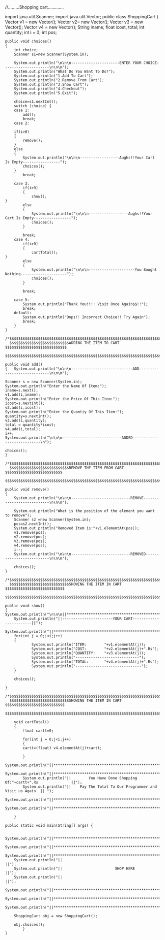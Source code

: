 //.........Shopping cart.............

import java.util.Scanner;
import java.util.Vector;
public class ShoppingCart
{
	Vector v1 = new Vector();
	Vector v2= new Vector();
	Vector v3 = new Vector();
	Vector v4 = new Vector();
	String iname;
	float icost, total;
	int quantity;
	int i = 0;
	int pos;
	
	public void choices()
	{
		int choice;
		Scanner s1=new Scanner(System.in);
		
		System.out.println("\n\n\n----------------------ENTER YOUR CHOICE---------------------\n\n\n");
		System.out.println("What Do You Want To Do?");
		System.out.println("1.Add To Cart");
		System.out.println("2.Remove From Cart");
		System.out.println("3.Show Cart");
		System.out.println("4.Checkout");
		System.out.println("5.Exit");
		
		choice=s1.nextInt();
		switch (choice) {
		case 1:
			add();
			break;
		case 2:
			
		if(i>0)
		{
			remove();
		}
		else
		{
			System.out.println("\n\n\n------------------Aughs!!Your Cart Is Empty-----------------");
			choices();
		}
			break;
	
		case 3:
			if(i>0)
			{
				show();
	}
			else
			{
				System.out.println("\n\n\n------------------Aughs!!Your Cart Is Empty-----------------");
				choices();
			}
					
			break;
		case 4:
			if(i>0)
			{
				cartTotal();
	}
			else
			{
				System.out.println("\n\n\n---------------------You Bought Nothing---------------------");
				choices();
			}
					
			break;
			
		case 5:
			System.out.println("Thank You!!!! Visit Once Again$$!!");
			break;
		default:
			System.out.println("Oops!! Incorrect Choice!! Try Again");
			break;
		}	
	}
	
	/*$$$$$$$$$$$$$$$$$$$$$$$$$$$$$$$$$$$$$$$$$$$$$$$$$$$$$$$$$$$$$$$$$$$$$$$$$$$$$$$
	  $$$$$$$$$$$$$$$$$$$$$$$$$$$ADDING THE ITEM TO CART $$$$$$$$$$$$$$$$$$$$$$$$$$$$        
	  $$$$$$$$$$$$$$$$$$$$$$$$$$$$$$$$$$$$$$$$$$$$$$$$$$$$$$$$$$$$$$$$$$$$$$$$$$$$$$$*/
	
	public void add()
	{	System.out.println("\n\n\n----------------------------ADD-----------------------------\n\n\n");
	
	Scanner s = new Scanner(System.in);
	System.out.println("Enter the Name Of Item:");	
    iname=s.next();
    v1.add(i,iname);
    System.out.println("Enter the Price Of This Item:");	
    icost=s.nextInt();
    v2.add(i,icost);
    System.out.println("Enter the Quantiy Of This Item:");	
    quantity=s.nextInt();
    v3.add(i,quantity);
    total = quantity*icost;
    v4.add(i,total);
	i++;
	System.out.println("\n\n\n---------------------------ADDED----------------------------\n");
	
	choices();
	}
	
	/*$$$$$$$$$$$$$$$$$$$$$$$$$$$$$$$$$$$$$$$$$$$$$$$$$$$$$$$$$$$$$$$$$$$$$$$$$$$$$$$
	  $$$$$$$$$$$$$$$$$$$$$$$$$$$REMOVE THE ITEM FROM CART $$$$$$$$$$$$$$$$$$$$$$$$$$        
	  $$$$$$$$$$$$$$$$$$$$$$$$$$$$$$$$$$$$$$$$$$$$$$$$$$$$$$$$$$$$$$$$$$$$$$$$$$$$$$$*/
	
	public void remove()
	{
		System.out.println("\n\n\n---------------------------REMOVE---------------------------\n\n\n");
			
		System.out.println("What is the position of the element you want to remove");
		Scanner s2 =new Scanner(System.in);
		pos=s2.nextInt();
		System.out.println("Removed Item is:"+v1.elementAt(pos));
		v1.remove(pos);
		v2.remove(pos);
		v3.remove(pos);
		v4.remove(pos);
		i--;
		System.out.println("\n\n\n---------------------------REMOVED--------------------------\n\n\n");
			
		choices();
	}	
	
	/*$$$$$$$$$$$$$$$$$$$$$$$$$$$$$$$$$$$$$$$$$$$$$$$$$$$$$$$$$$$$$$$$$$$$$$$$$$$$$$$
	  $$$$$$$$$$$$$$$$$$$$$$$$$$$SHOWING THE ITEM IN CART $$$$$$$$$$$$$$$$$$$$$$$$$$$        
	  $$$$$$$$$$$$$$$$$$$$$$$$$$$$$$$$$$$$$$$$$$$$$$$$$$$$$$$$$$$$$$$$$$$$$$$$$$$$$$$*/
	
	public void show()
	{	System.out.println("\n\n\n||********************************************************||");
		System.out.println("||-----------------------YOUR CART------------------------||");
			System.out.println("||********************************************************||\n");	
		for(int j = 0;j<i;j++)
		{
				System.out.println("ITEM:        "+v1.elementAt(j));
				System.out.println("COST:        "+v2.elementAt(j)+".Rs");
				System.out.println("QUANTITY:    "+v3.elementAt(j));
				System.out.println("-----------------------------");
				System.out.println("TOTAL:       "+v4.elementAt(j)+".Rs");
				System.out.println("------------------------------");
		}
	
		choices();
		
	}

	/*$$$$$$$$$$$$$$$$$$$$$$$$$$$$$$$$$$$$$$$$$$$$$$$$$$$$$$$$$$$$$$$$$$$$$$$$$$$$$$$
	  $$$$$$$$$$$$$$$$$$$$$$$$$$$SHOWING THE ITEM IN CART $$$$$$$$$$$$$$$$$$$$$$$$$$$        
	  $$$$$$$$$$$$$$$$$$$$$$$$$$$$$$$$$$$$$$$$$$$$$$$$$$$$$$$$$$$$$$$$$$$$$$$$$$$$$$$*/
	
		void cartTotal()
		{
			float cartt=0;
		
			for(int j = 0;j<i;j++)
			{
			cartt=(float) v4.elementAt(j)+cartt;	
			
			}
			System.out.println("||********************************************************||");
			System.out.println("||********************************************************||");
			System.out.println("||        You Have Done Shopping Of:"+cartt+".Rs               ||");
			System.out.println("||    Pay The Total To Our Programmer and Visit us Again  || ");
			System.out.println("||********************************************************||");
			System.out.println("||********************************************************||");
			
		}

	public static void main(String[] args) {
		
		System.out.println("||********************************************************||");
		System.out.println("||********************************************************||");
		System.out.println("||********************************************************||");
		System.out.println("||                                                        ||");
		System.out.println("||                        SHOP HERE                       ||");
		System.out.println("||                                                        ||");
		System.out.println("||********************************************************||");
		System.out.println("||********************************************************||");
		System.out.println("||********************************************************||");
		
		ShoppingCart obj = new ShoppingCart();
		
		obj.choices();
			}
	}
